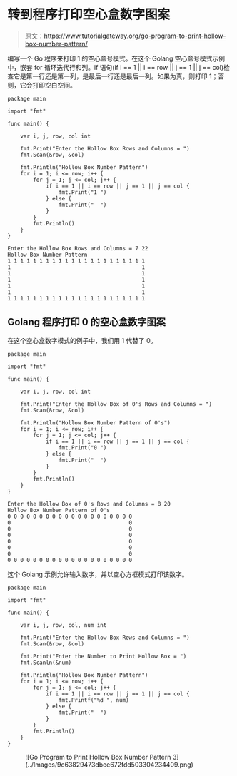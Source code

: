 # 转到程序打印空心盒数字图案

> 原文：<https://www.tutorialgateway.org/go-program-to-print-hollow-box-number-pattern/>

编写一个 Go 程序来打印 1 的空心盒号模式。在这个 Golang 空心盒号模式示例中，嵌套 for 循环迭代行和列。if 语句(if i == 1 || i == row || j == 1 || j == col)检查它是第一行还是第一列，是最后一行还是最后一列。如果为真，则打印 1；否则，它会打印空白空间。

```
package main

import "fmt"

func main() {

    var i, j, row, col int

    fmt.Print("Enter the Hollow Box Rows and Columns = ")
    fmt.Scan(&row, &col)

    fmt.Println("Hollow Box Number Pattern")
    for i = 1; i <= row; i++ {
        for j = 1; j <= col; j++ {
            if i == 1 || i == row || j == 1 || j == col {
                fmt.Print("1 ")
            } else {
                fmt.Print("  ")
            }
        }
        fmt.Println()
    }
}
```

```
Enter the Hollow Box Rows and Columns = 7 22
Hollow Box Number Pattern
1 1 1 1 1 1 1 1 1 1 1 1 1 1 1 1 1 1 1 1 1 1 
1                                         1
1                                         1 
1                                         1 
1                                         1 
1                                         1 
1 1 1 1 1 1 1 1 1 1 1 1 1 1 1 1 1 1 1 1 1 1 
```

## Golang 程序打印 0 的空心盒数字图案

在这个空心盒数字模式的例子中，我们用 1 代替了 0。

```
package main

import "fmt"

func main() {

    var i, j, row, col int

    fmt.Print("Enter the Hollow Box of 0's Rows and Columns = ")
    fmt.Scan(&row, &col)

    fmt.Println("Hollow Box Number Pattern of 0's")
    for i = 1; i <= row; i++ {
        for j = 1; j <= col; j++ {
            if i == 1 || i == row || j == 1 || j == col {
                fmt.Print("0 ")
            } else {
                fmt.Print("  ")
            }
        }
        fmt.Println()
    }
}
```

```
Enter the Hollow Box of 0's Rows and Columns = 8 20
Hollow Box Number Pattern of 0's
0 0 0 0 0 0 0 0 0 0 0 0 0 0 0 0 0 0 0 0 
0                                     0 
0                                     0 
0                                     0 
0                                     0 
0                                     0 
0                                     0 
0 0 0 0 0 0 0 0 0 0 0 0 0 0 0 0 0 0 0 0 
```

这个 Golang 示例允许输入数字，并以空心方框模式打印该数字。

```
package main

import "fmt"

func main() {

    var i, j, row, col, num int

    fmt.Print("Enter the Hollow Box Rows and Columns = ")
    fmt.Scan(&row, &col)

    fmt.Print("Enter the Number to Print Hollow Box = ")
    fmt.Scanln(&num)

    fmt.Println("Hollow Box Number Pattern")
    for i = 1; i <= row; i++ {
        for j = 1; j <= col; j++ {
            if i == 1 || i == row || j == 1 || j == col {
                fmt.Printf("%d ", num)
            } else {
                fmt.Print("  ")
            }
        }
        fmt.Println()
    }
}
```

<figure class="wp-block-image size-large">![Go Program to Print Hollow Box Number Pattern 3](../Images/9c63829473dbee672fdd503304234409.png)</figure>